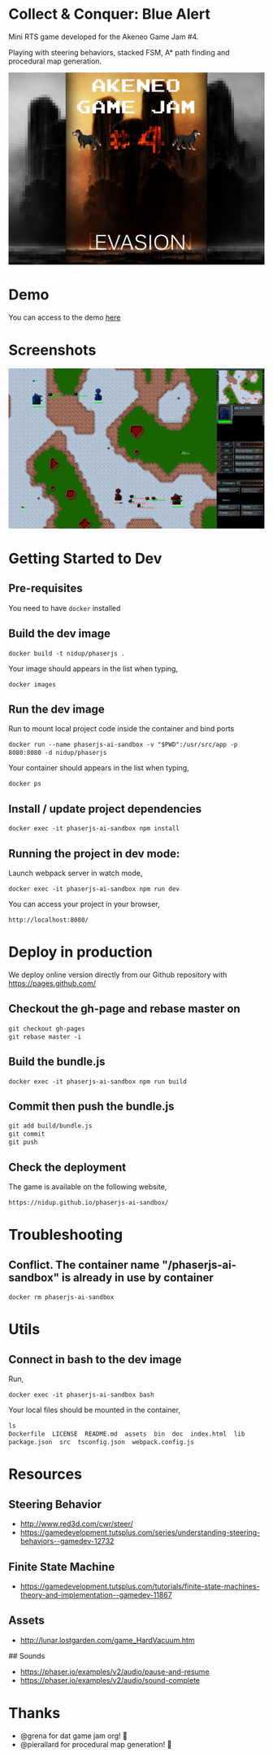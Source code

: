 # Collect & Conquer: Blue Alert

Mini RTS game developed for the Akeneo Game Jam #4.

Playing with steering behaviors, stacked FSM, A* path finding and procedural map generation.

![Image of GameJam](doc/game-jam-4.jpg)

# Demo

You can access to the demo [here](https://nidup.github.io/collect-and-conquer/)

# Screenshots

![Image of GameJam](doc/attack.png)

# Getting Started to Dev

## Pre-requisites

You need to have `docker` installed

## Build the dev image

```
docker build -t nidup/phaserjs .
```

Your image should appears in the list when typing,
```
docker images
```

## Run the dev image

Run to mount local project code inside the container and bind ports
```
docker run --name phaserjs-ai-sandbox -v "$PWD":/usr/src/app -p 8080:8080 -d nidup/phaserjs
```

Your container should appears in the list when typing,
```
docker ps
```

## Install / update project dependencies

```
docker exec -it phaserjs-ai-sandbox npm install
```

## Running the project in dev mode:

Launch webpack server in watch mode,
```
docker exec -it phaserjs-ai-sandbox npm run dev
```

You can access your project in your browser,
```
http://localhost:8080/
```

# Deploy in production

We deploy online version directly from our Github repository with https://pages.github.com/

## Checkout the gh-page and rebase master on

```
git checkout gh-pages
git rebase master -i
```

## Build the bundle.js

```
docker exec -it phaserjs-ai-sandbox npm run build
```

## Commit then push the bundle.js

```
git add build/bundle.js
git commit
git push
```

## Check the deployment

The game is available on the following website,
```
https://nidup.github.io/phaserjs-ai-sandbox/
```

# Troubleshooting

## Conflict. The container name "/phaserjs-ai-sandbox" is already in use by container

```
docker rm phaserjs-ai-sandbox
```

# Utils

## Connect in bash to the dev image

Run,
```
docker exec -it phaserjs-ai-sandbox bash
```

Your local files should be mounted in the container,
```
ls
Dockerfile  LICENSE  README.md	assets	bin  doc  index.html  lib  package.json  src  tsconfig.json  webpack.config.js
```

# Resources

## Steering Behavior

 - http://www.red3d.com/cwr/steer/
 - https://gamedevelopment.tutsplus.com/series/understanding-steering-behaviors--gamedev-12732

## Finite State Machine

 - https://gamedevelopment.tutsplus.com/tutorials/finite-state-machines-theory-and-implementation--gamedev-11867

## Assets

 - http://lunar.lostgarden.com/game_HardVacuum.htm

## Sounds

 - https://phaser.io/examples/v2/audio/pause-and-resume
 - https://phaser.io/examples/v2/audio/sound-complete

# Thanks

 - @grena for dat game jam org! :tada:
 - @pierallard for procedural map generation! :tada:
